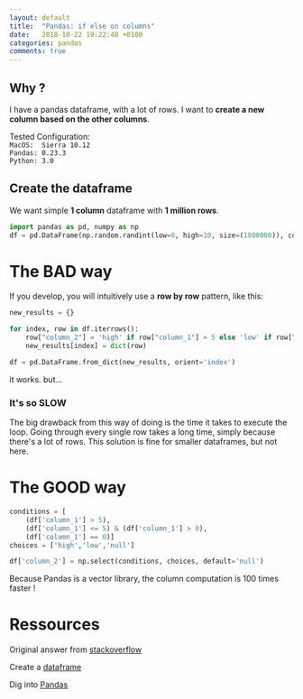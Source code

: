 ```yaml
---
layout: default
title:  "Pandas: if else on columns"
date:   2018-10-22 19:22:48 +0100
categories: pandas
comments: true
---
```


## Why ?

I have a pandas dataframe, with a lot of rows. I want to **create a new column based on the other columns**.

Tested Configuration:  
`MacOS:  Sierra 10.12`  
`Pandas: 0.23.3`  
`Python: 3.0`

## Create the dataframe

We want simple **1 column** dataframe with **1 million rows**.

```Python
import pandas as pd, numpy as np
df = pd.DataFrame(np.random.randint(low=0, high=10, size=(1000000)), columns=['column_1'])
```

# The BAD way

If you develop, you will intuitively use a **row by row** pattern, like this:

```Python
new_results = {}

for index, row in df.iterrows():
    row["column_2"] = 'high' if row["column_1"] > 5 else 'low' if row["column_1"] > 0 else 'null'
    new_results[index] = dict(row)

df = pd.DataFrame.from_dict(new_results, orient='index')
```

it works. but...

### It's so SLOW

The big drawback from this way of doing is the time it takes to execute the loop. Going through every single row takes a long time, simply because there's a lot of rows. This solution is fine for smaller dataframes, but not here.

# The GOOD way

```Python
conditions = [
    (df['column_1'] > 5),
    (df['column_1'] <= 5) & (df['column_1'] > 0),
    (df['column_1'] == 0)]
choices = ['high','low','null']

df['column_2'] = np.select(conditions, choices, default='null')
```

Because Pandas is a vector library, the column computation is 100 times faster !

# Ressources

Original answer from  [stackoverflow]([https://stackoverflow.com/questions/19913659/pandas-conditional-creation-of-a-series-dataframe-column])

Create a [dataframe]([https://pandas.pydata.org/pandas-docs/stable/generated/pandas.DataFrame.html])

Dig into [Pandas]([https://pandas.pydata.org/pandas-docs/stable/cookbook.html])
